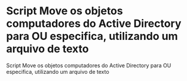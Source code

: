 # Script Move os objetos computadores do Active Directory para OU especifica, utilizando um arquivo de texto
Script Move os objetos computadores do Active Directory para OU especifica, utilizando um arquivo de texto
